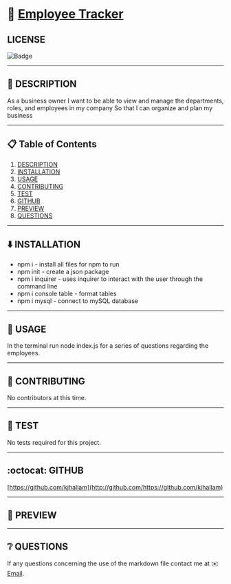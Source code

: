 # 🔗 [Employee Tracker](https://github.com/kjhallam/12_employee_tracker.git)

## LICENSE

![Badge](https://img.shields.io/badge/license-MIT-brightgreen)

---

## 📓 DESCRIPTION

As a business owner I want to be able to view and manage the departments, roles, and employees in my company So that I can organize and plan my business

---

## 📋 Table of Contents

  1. [DESCRIPTION](#description)
  2. [INSTALLATION](#installation)
  3. [USAGE](#usage)
  4. [CONTRIBUTING](#contributing)
  5. [TEST](#test)
  6. [GITHUB](#github)
  7. [PREVIEW](#preview)
  7. [QUESTIONS](#questions)
  
---

## ⬇️ INSTALLATION

- npm i - install all files for npm to run
- npm init - create a json package
- npm i inquirer - uses inquirer to interact with the user through the command line
- npm i console table - format tables
- npm i mysql - connect to mySQL database

---

## 📓 USAGE

In the terminal run node index.js for a series of questions regarding the employees.

---

## 📓 CONTRIBUTING

No contributors at this time.

---

## 🧪 TEST

No tests required for this project.

---

## :octocat: GITHUB

[https://github.com/kjhallam](http://github.com/https://github.com/kjhallam)

---

## 🎥 PREVIEW

---

## ❔ QUESTIONS

If any questions concerning the use of the markdown file contact me at ✉️ [Email](kjhallam321@gmail.com).
